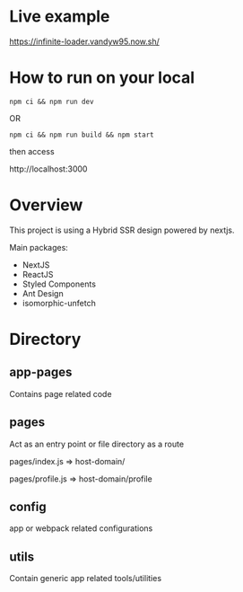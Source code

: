 # Live example

https://infinite-loader.vandyw95.now.sh/

# How to run on your local

```
npm ci && npm run dev
```

OR

```
npm ci && npm run build && npm start
```

then access

http://localhost:3000

# Overview

This project is using a Hybrid SSR design powered by nextjs.

Main packages:

- NextJS
- ReactJS
- Styled Components
- Ant Design
- isomorphic-unfetch

# Directory

## app-pages

Contains page related code

## pages

Act as an entry point or file directory as a route

pages/index.js => host-domain/

pages/profile.js => host-domain/profile

## config

app or webpack related configurations

## utils

Contain generic app related tools/utilities
